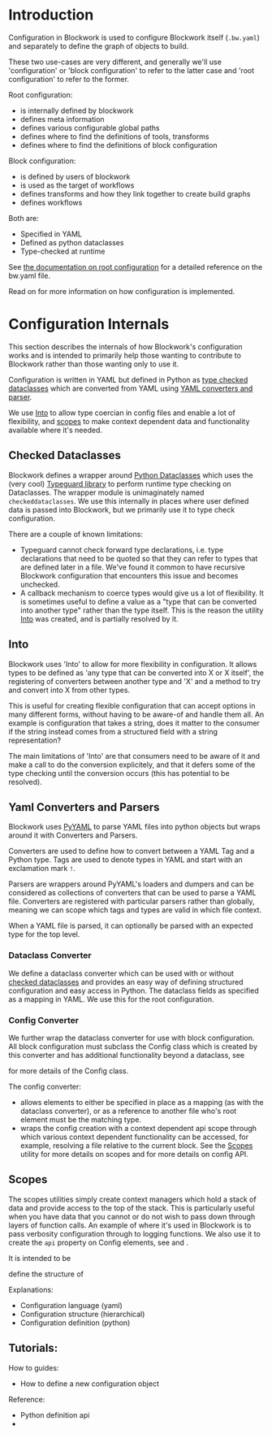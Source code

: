 # Introduction

Configuration in Blockwork is used to configure Blockwork itself (`.bw.yaml`) 
and separately to define the graph of objects to build. 

These two use-cases are very different, and generally we'll use 'configuration'
or 'block configuration' to refer to the latter case and 'root configuration'
to refer to the former.

Root configuration:
 - is internally defined by blockwork
 - defines meta information
 - defines various configurable global paths
 - defines where to find the definitions of tools, transforms
 - defines where to find the definitions of block configuration

Block configuration:
 - is defined by users of blockwork
 - is used as the target of workflows
 - defines transforms and how they link together to create build graphs
 - defines workflows

Both are:
 - Specified in YAML
 - Defined as python dataclasses
 - Type-checked at runtime

See [the documentation on root configuration](./bw_yaml.md) for a detailed
reference on the bw.yaml file.

Read on for more information on how configuration is implemented.


# Configuration Internals

This section describes the internals of how Blockwork's configuration works and
is intended to primarily help those wanting to contribute to Blockwork rather
than those wanting only to use it. 

Configuration is written in YAML but defined in Python as 
[type checked dataclasses](#checked-dataclasses) which are converted from YAML
using [YAML converters and parser](#yaml-converters-and-parsers).

We use [Into](#into) to allow type coercian in config files and enable a lot of
flexibility, and [scopes](#scopes) to make context dependent data and 
functionality available where it's needed.


## Checked Dataclasses

Blockwork defines a wrapper around [Python Dataclasses](https://docs.python.org/3/library/dataclasses.html) 
which uses the (very cool) [Typeguard library](https://github.com/agronholm/typeguard)
to perform runtime type checking on Dataclasses. The wrapper module is
unimaginately named `checkeddataclasses`. We use this internally in places
where user defined data is passed  into Blockwork, but we primarily use it to
type check configuration.

There are a couple of known limitations:
 - Typeguard cannot check forward type declarations, i.e. type declarations 
   that need to be quoted so that they can refer to types that are defined
   later in a file. We've found it common to have recursive Blockwork 
   configuration that encounters this issue and becomes unchecked.
 - A callback mechanism to coerce types would give us a lot of flexibility.
   It is sometimes useful to define a value as a "type that can be converted
   into another type" rather than the type itself. This is the reason the 
   utility [Into](#into) was created, and is partially resolved by it.


## Into

Blockwork uses 'Into' to allow for more flexibility in configuration. It allows
types to be defined as 'any type that can be converted into X or X itself', the
registering of converters between another type and 'X' and a method to try and 
convert into X from other types.

This is useful for creating flexible configuration that can accept options in
many different forms, without having to be aware-of and handle them all. An
example is configuration that takes a string, does it matter to the consumer 
if the string instead comes from a structured field with a string
representation?

The main limitations of 'Into' are that consumers need to be aware of it and
make a call to do the conversion explicitely, and that it defers some of the
type checking until the conversion occurs (this has potential to be resolved).


## Yaml Converters and Parsers

Blockwork uses [PyYAML](https://github.com/yaml/pyyaml) to parse YAML files 
into python objects but wraps around it with Converters and Parsers. 

Converters are used to define how to convert between a YAML Tag and a Python
type. Tags are used to denote types in YAML and start with an exclamation 
mark `!`.

Parsers are wrappers around PyYAML's loaders and dumpers and can be considered
as collections of converters that can be used to parse a YAML file. Converters
are registered with particular parsers rather than globally, meaning we can
scope which tags and types are valid in which file context.

When a YAML file is parsed, it can optionally be parsed with an expected type
for the top level.


### Dataclass Converter

We define a dataclass converter which can be used with or without
[checked dataclasses](#checked-dataclasses) and provides an easy way of
defining structured configuration and easy access in Python. The dataclass
fields as specified as a mapping in YAML. We use this for the root
configuration. 


### Config Converter

We further wrap the dataclass converter for use with block configuration. All
block configuration must subclass the Config class which is created by this
converter and has additional functionality beyond a dataclass, see 
<!-- REF --> for more details of the Config class.

The config converter:
 - allows elements to either be specified in place as a mapping (as with the 
   dataclass converter), or as a reference to another file who's root element
   must be the matching type.
 - wraps the config creation with a context dependent api scope through which
   various context dependent functionality can be accessed, for example,
   resolving a file relative to the current block. See the [Scopes](#scopes) 
   utility for more details on scopes and <!-- API REF --> for more details 
   on config API.


## Scopes

The scopes utilities simply create context managers which hold a stack of data
and provide access to the top of the stack. This is particularly useful when
you have data that you cannot or do not wish to pass down through layers of
function calls. An example of where it's used in Blockwork is to pass verbosity
configuration through to logging functions. We also use it to create the 
`api` property on Config elements, see <!-- API REF --> and <!-- Config REF -->.



<!--  -->



It is intended to be 


 
  define the structure of 




Explanations:
 - Configuration language (yaml)
 - Configuration structure (hierarchical)
 - Configuration definition (python)





Tutorials:
 - 


How to guides:
 - How to define a new configuration object


Reference:
 - Python definition api
 - 
